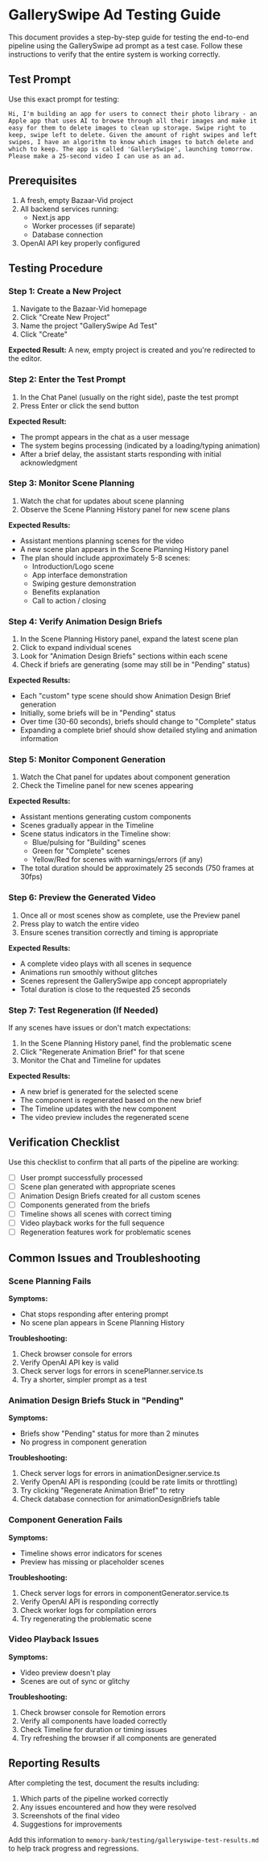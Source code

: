 # GallerySwipe Ad Testing Guide

This document provides a step-by-step guide for testing the end-to-end pipeline using the GallerySwipe ad prompt as a test case. Follow these instructions to verify that the entire system is working correctly.

## Test Prompt

Use this exact prompt for testing:

```
Hi, I'm building an app for users to connect their photo library - an Apple app that uses AI to browse through all their images and make it easy for them to delete images to clean up storage. Swipe right to keep, swipe left to delete. Given the amount of right swipes and left swipes, I have an algorithm to know which images to batch delete and which to keep. The app is called 'GallerySwipe', launching tomorrow. Please make a 25-second video I can use as an ad.
```

## Prerequisites

1. A fresh, empty Bazaar-Vid project
2. All backend services running:
   - Next.js app
   - Worker processes (if separate)
   - Database connection
3. OpenAI API key properly configured

## Testing Procedure

### Step 1: Create a New Project

1. Navigate to the Bazaar-Vid homepage
2. Click "Create New Project"
3. Name the project "GallerySwipe Ad Test"
4. Click "Create"

**Expected Result:** A new, empty project is created and you're redirected to the editor.

### Step 2: Enter the Test Prompt

1. In the Chat Panel (usually on the right side), paste the test prompt
2. Press Enter or click the send button

**Expected Result:** 
- The prompt appears in the chat as a user message
- The system begins processing (indicated by a loading/typing animation)
- After a brief delay, the assistant starts responding with initial acknowledgment

### Step 3: Monitor Scene Planning

1. Watch the chat for updates about scene planning
2. Observe the Scene Planning History panel for new scene plans

**Expected Results:**
- Assistant mentions planning scenes for the video
- A new scene plan appears in the Scene Planning History panel
- The plan should include approximately 5-8 scenes:
  - Introduction/Logo scene
  - App interface demonstration
  - Swiping gesture demonstration
  - Benefits explanation
  - Call to action / closing

### Step 4: Verify Animation Design Briefs

1. In the Scene Planning History panel, expand the latest scene plan
2. Click to expand individual scenes
3. Look for "Animation Design Briefs" sections within each scene
4. Check if briefs are generating (some may still be in "Pending" status)

**Expected Results:**
- Each "custom" type scene should show Animation Design Brief generation
- Initially, some briefs will be in "Pending" status
- Over time (30-60 seconds), briefs should change to "Complete" status
- Expanding a complete brief should show detailed styling and animation information

### Step 5: Monitor Component Generation

1. Watch the Chat panel for updates about component generation
2. Check the Timeline panel for new scenes appearing

**Expected Results:**
- Assistant mentions generating custom components
- Scenes gradually appear in the Timeline
- Scene status indicators in the Timeline show:
  - Blue/pulsing for "Building" scenes
  - Green for "Complete" scenes
  - Yellow/Red for scenes with warnings/errors (if any)
- The total duration should be approximately 25 seconds (750 frames at 30fps)

### Step 6: Preview the Generated Video

1. Once all or most scenes show as complete, use the Preview panel
2. Press play to watch the entire video
3. Ensure scenes transition correctly and timing is appropriate

**Expected Results:**
- A complete video plays with all scenes in sequence
- Animations run smoothly without glitches
- Scenes represent the GallerySwipe app concept appropriately
- Total duration is close to the requested 25 seconds

### Step 7: Test Regeneration (If Needed)

If any scenes have issues or don't match expectations:

1. In the Scene Planning History panel, find the problematic scene
2. Click "Regenerate Animation Brief" for that scene
3. Monitor the Chat and Timeline for updates

**Expected Results:**
- A new brief is generated for the selected scene
- The component is regenerated based on the new brief
- The Timeline updates with the new component
- The video preview includes the regenerated scene

## Verification Checklist

Use this checklist to confirm that all parts of the pipeline are working:

- [ ] User prompt successfully processed
- [ ] Scene plan generated with appropriate scenes
- [ ] Animation Design Briefs created for all custom scenes
- [ ] Components generated from the briefs
- [ ] Timeline shows all scenes with correct timing
- [ ] Video playback works for the full sequence
- [ ] Regeneration features work for problematic scenes

## Common Issues and Troubleshooting

### Scene Planning Fails

**Symptoms:**
- Chat stops responding after entering prompt
- No scene plan appears in Scene Planning History

**Troubleshooting:**
1. Check browser console for errors
2. Verify OpenAI API key is valid
3. Check server logs for errors in scenePlanner.service.ts
4. Try a shorter, simpler prompt as a test

### Animation Design Briefs Stuck in "Pending"

**Symptoms:**
- Briefs show "Pending" status for more than 2 minutes
- No progress in component generation

**Troubleshooting:**
1. Check server logs for errors in animationDesigner.service.ts
2. Verify OpenAI API is responding (could be rate limits or throttling)
3. Try clicking "Regenerate Animation Brief" to retry
4. Check database connection for animationDesignBriefs table

### Component Generation Fails

**Symptoms:**
- Timeline shows error indicators for scenes
- Preview has missing or placeholder scenes

**Troubleshooting:**
1. Check server logs for errors in componentGenerator.service.ts
2. Verify OpenAI API is responding correctly
3. Check worker logs for compilation errors
4. Try regenerating the problematic scene

### Video Playback Issues

**Symptoms:**
- Video preview doesn't play
- Scenes are out of sync or glitchy

**Troubleshooting:**
1. Check browser console for Remotion errors
2. Verify all components have loaded correctly
3. Check Timeline for duration or timing issues
4. Try refreshing the browser if all components are generated

## Reporting Results

After completing the test, document the results including:

1. Which parts of the pipeline worked correctly
2. Any issues encountered and how they were resolved
3. Screenshots of the final video
4. Suggestions for improvements

Add this information to `memory-bank/testing/galleryswipe-test-results.md` to help track progress and regressions. 